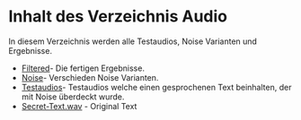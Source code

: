 # Inhalt des Verzeichnis Audio

In diesem Verzeichnis werden alle Testaudios, Noise Varianten und Ergebnisse.

- [Filtered](Filtered)- Die fertigen Ergebnisse.
- [Noise](Noise/)- Verschieden Noise Varianten.
- [Testaudios](Testaudios)- Testaudios welche einen gesprochenen Text beinhalten, der mit Noise überdeckt wurde.
- [Secret-Text.wav](Secret-Text.wav) - Original Text
